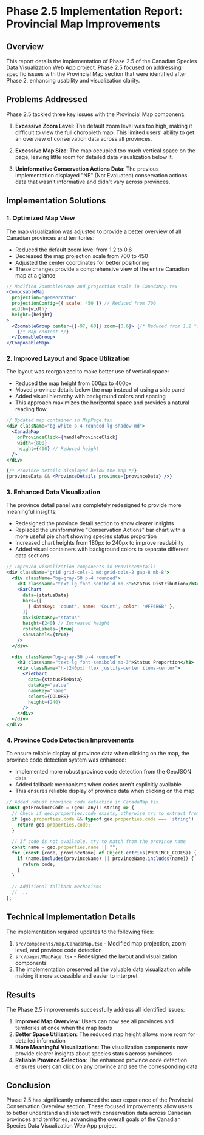 # Phase 2.5 Implementation Report: Provincial Map Improvements

## Overview

This report details the implementation of Phase 2.5 of the Canadian Species Data Visualization Web App project. Phase 2.5 focused on addressing specific issues with the Provincial Map section that were identified after Phase 2, enhancing usability and visualization clarity.

## Problems Addressed

Phase 2.5 tackled three key issues with the Provincial Map component:

1. **Excessive Zoom Level**: The default zoom level was too high, making it difficult to view the full choropleth map. This limited users' ability to get an overview of conservation data across all provinces.

2. **Excessive Map Size**: The map occupied too much vertical space on the page, leaving little room for detailed data visualization below it.

3. **Uninformative Conservation Actions Data**: The previous implementation displayed "NE" (Not Evaluated) conservation actions data that wasn't informative and didn't vary across provinces.

## Implementation Solutions

### 1. Optimized Map View

The map visualization was adjusted to provide a better overview of all Canadian provinces and territories:

- Reduced the default zoom level from 1.2 to 0.6
- Decreased the map projection scale from 700 to 450
- Adjusted the center coordinates for better positioning
- These changes provide a comprehensive view of the entire Canadian map at a glance

```jsx
// Modified ZoomableGroup and projection scale in CanadaMap.tsx
<ComposableMap
  projection="geoMercator"
  projectionConfig={{ scale: 450 }} // Reduced from 700
  width={width}
  height={height}
>
  <ZoomableGroup center={[-97, 60]} zoom={0.6}> {/* Reduced from 1.2 */}
    {/* Map content */}
  </ZoomableGroup>
</ComposableMap>
```

### 2. Improved Layout and Space Utilization

The layout was reorganized to make better use of vertical space:

- Reduced the map height from 600px to 400px
- Moved province details below the map instead of using a side panel
- Added visual hierarchy with background colors and spacing
- This approach maximizes the horizontal space and provides a natural reading flow

```jsx
// Updated map container in MapPage.tsx
<div className="bg-white p-4 rounded-lg shadow-md">
  <CanadaMap 
    onProvinceClick={handleProvinceClick}
    width={800} 
    height={400} // Reduced height
  />
</div>

{/* Province details displayed below the map */}
{provinceData && <ProvinceDetails province={provinceData} />}
```

### 3. Enhanced Data Visualization

The province detail panel was completely redesigned to provide more meaningful insights:

- Redesigned the province detail section to show clearer insights
- Replaced the uninformative "Conservation Actions" bar chart with a more useful pie chart showing species status proportion
- Increased chart heights from 180px to 240px to improve readability
- Added visual containers with background colors to separate different data sections

```jsx
// Improved visualization components in ProvinceDetails
<div className="grid grid-cols-1 md:grid-cols-2 gap-8 mb-8">
  <div className="bg-gray-50 p-4 rounded">
    <h3 className="text-lg font-semibold mb-3">Status Distribution</h3>
    <BarChart
      data={statusData}
      bars={[
        { dataKey: 'count', name: 'Count', color: '#FF6B6B' },
      ]}
      xAxisDataKey="status"
      height={240} // Increased height
      rotateLabels={true}
      showLabels={true}
    />
  </div>

  <div className="bg-gray-50 p-4 rounded">
    <h3 className="text-lg font-semibold mb-3">Status Proportion</h3>
    <div className="h-[240px] flex justify-center items-center">
      <PieChart
        data={statusPieData}
        dataKey="value"
        nameKey="name"
        colors={COLORS}
        height={240}
      />
    </div>
  </div>
</div>
```

### 4. Province Code Detection Improvements

To ensure reliable display of province data when clicking on the map, the province code detection system was enhanced:

- Implemented more robust province code detection from the GeoJSON data
- Added fallback mechanisms when codes aren't explicitly available
- This ensures reliable display of province data when clicking on the map

```jsx
// Added robust province code detection in CanadaMap.tsx
const getProvinceCode = (geo: any): string => {
  // Check if geo.properties.code exists, otherwise try to extract from name
  if (geo.properties.code && typeof geo.properties.code === 'string') {
    return geo.properties.code;
  }
  
  // If code is not available, try to match from the province name
  const name = geo.properties.name || "";
  for (const [code, provinceName] of Object.entries(PROVINCE_CODES)) {
    if (name.includes(provinceName) || provinceName.includes(name)) {
      return code;
    }
  }
  
  // Additional fallback mechanisms
  // ...
};
```

## Technical Implementation Details

The implementation required updates to the following files:

1. `src/components/map/CanadaMap.tsx` - Modified map projection, zoom level, and province code detection
2. `src/pages/MapPage.tsx` - Redesigned the layout and visualization components
3. The implementation preserved all the valuable data visualization while making it more accessible and easier to interpret

## Results

The Phase 2.5 improvements successfully address all identified issues:

1. **Improved Map Overview**: Users can now see all provinces and territories at once when the map loads
2. **Better Space Utilization**: The reduced map height allows more room for detailed information
3. **More Meaningful Visualizations**: The visualization components now provide clearer insights about species status across provinces
4. **Reliable Province Selection**: The enhanced province code detection ensures users can click on any province and see the corresponding data

## Conclusion

Phase 2.5 has significantly enhanced the user experience of the Provincial Conservation Overview section. These focused improvements allow users to better understand and interact with conservation data across Canadian provinces and territories, advancing the overall goals of the Canadian Species Data Visualization Web App project.
